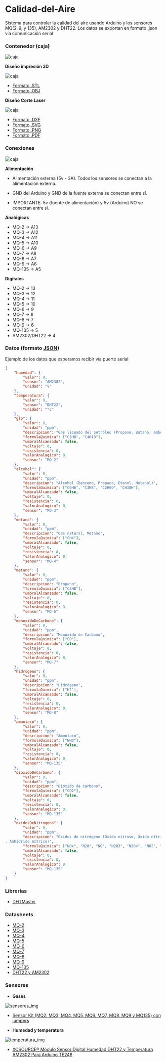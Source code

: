 # Calidad-del-Aire
Sistema para controlar la calidad del aire usando Arduino y los sensores MQ(2-9, y 135), AM2302 y DHT22. Los datos se exportan en formato .json vía comunicación serial

### Contenedor (caja)

![caja](caja/caja_corte_laser_trasera.jpg)

**Diseño impresión 3D**

![caja](caja/caja_3d_frontal.png)

- [Formato .STL](caja/caja_design.png)
- [Formato .OBJ](caja/caja_design.png)

**Diseño Corte Laser**

![caja](caja/caja_concepto.jpg)

- [Formato .DXF](caja/caja_design.dxf)
- [Formato .SVG](caja/caja_design.svg)
- [Formato .PNG](caja/caja_design.png)
- [Formato .PDF](caja/caja_design.pdf)


### Conexiones

![caja](caja/caja_conexiones.jpg)

**Alimentación**

- Alimentación externa (5v - 3A). Todos los sensores se conectan a la alimentación externa.

- GND del Arduino y GND de la fuente externa se conectan entre sí.

- IMPORTANTE: 5v (fuente de alimentación) y 5v (Arduino) NO se conectan entre sí.

**Analógicas**

- MQ-2 -> A13
- MQ-3 -> A12
- MQ-4 -> A11
- MQ-5 -> A10
- MQ-6 -> A9
- MQ-7 -> A8
- MQ-8 -> A7
- MQ-9 -> A6
- MQ-135 -> A5

**Digitales**

- MQ-2 -> 13
- MQ-3 -> 12
- MQ-4 -> 11
- MQ-5 -> 10
- MQ-6 -> 9
- MQ-7 -> 8
- MQ-8 -> 7
- MQ-9 -> 6
- MQ-135 -> 5
- AM2302/DHT22 -> 4


### Datos (formato [JSON](https://www.wikiwand.com/es/JSON))

Ejemplo de los datos que esperamos recibir vía puerto serial

```json
{
	"humedad": {
		"valor": 0,
		"sensor": "AM2302",
		"unidad": "%"
	},
	"temperatura": {
		"valor": 0,
		"sensor": "DHT22",
		"unidad": "°C"
	},
	"glp": {
		"valor": 0,
		"unidad": "ppm",
		"descripcion": "Gas licuado del petróleo (Propano, Butano, ambos)",
		"formulaQuimica": ["C3H8", "C4H10"],
		"umbralAlcanzado": false,
		"voltaje": 0,
		"resistencia": 0,
		"valorAnalogico": 0,
		"sensor": "MQ-2"
	},
	"alcohol": {
		"valor": 0,
		"unidad": "ppm",
		"descripcion": "Alcohol (Benceno, Propano, Etanol, Metanol)",
		"formulaQuimica": ["C6H6", "C3H8", "C2H6O", "CH3OH"],
		"umbralAlcanzado": false,
		"voltaje": 0,
		"resistencia": 0,
		"valorAnalogico": 0,
		"sensor": "MQ-3"
	},
	"metano": {
		"valor": 0,
		"unidad": "ppm",
		"descripcion": "Gas natural, Metano",
		"formulaQuimica": ["CH4"],
		"umbralAlcanzado": false,
		"voltaje": 0,
		"resistencia": 0,
		"valorAnalogico": 0,
		"sensor": "MQ-4"
	},
	"metano": {
		"valor": 0,
		"unidad": "ppm",
		"descripcion": "Propano",
		"formulaQuimica": ["C3H8"],
		"umbralAlcanzado": false,
		"voltaje": 0,
		"resistencia": 0,
		"valorAnalogico": 0,
		"sensor": "MQ-6"
	},
	"monoxidoDeCarbono": {
		"valor": 0,
		"unidad": "ppm",
		"descripcion": "Monóxido de Carbono",
		"formulaQuimica": ["CO"],
		"umbralAlcanzado": false,
		"voltaje": 0,
		"resistencia": 0,
		"valorAnalogico": 0,
		"sensor": "MQ-7"
	},
	"hidrogeno": {
		"valor": 0,
		"unidad": "ppm",
		"descripcion": "Hidrógeno",
		"formulaQuimica": ["H2"],
		"umbralAlcanzado": false,
		"voltaje": 0,
		"resistencia": 0,
		"valorAnalogico": 0,
		"sensor": "MQ-8"
	},
	"amoniaco": {
		"valor": 0,
		"unidad": "ppm",
		"descripcion": "Amoníaco",
		"formulaQuimica": ["NH3"],
		"umbralAlcanzado": false,
		"voltaje": 0,
		"resistencia": 0,
		"valorAnalogico": 0,
		"sensor": "MQ-135"
	},
	"dioxidoDeCarbono": {
		"valor": 0,
		"unidad": "ppm",
		"descripcion": "Dióxido de carbono",
		"formulaQuimica": ["CO2"],
		"umbralAlcanzado": false,
		"voltaje": 0,
		"resistencia": 0,
		"valorAnalogico": 0,
		"sensor": "MQ-135"
	},
	"oxidosDeNitrogeno": {
		"valor": 0,
		"unidad": "ppm",
		"descripcion": "Óxidos de nitrógeno (Óxido nitroso, Óxido nítrico, Anhídrido nitroso, Tetraóxido de nitrógeno, Peróxido nítrico
, Anhídrido nítrico)",
		"formulaQuimica": ["NOx", "N2O", "NO", "N2O3", "N2O4", "NO2", "N2O5"],
		"umbralAlcanzado": false,
		"voltaje": 0,
		"resistencia": 0,
		"valorAnalogico": 0,
		"sensor": "MQ-135"
	}
}
```

### Librerías

- [DHTMaster](https://github.com/markruys/arduino-DHT)


### Datasheets

- [MQ-2](datasheets/MQ-2_datasheet.pdf)
- [MQ-3](datasheets/MQ-3_datasheet.pdf)
- [MQ-4](datasheets/MQ-4_datasheet.pdf)
- [MQ-5](datasheets/MQ-5_datasheet.pdf)
- [MQ-6](datasheets/MQ-6_datasheet.pdf)
- [MQ-7](datasheets/MQ-7_datasheet.pdf)
- [MQ-8](datasheets/MQ-8_datasheet.pdf)
- [MQ-9](datasheets/MQ-9_datasheet.pdf)
- [MQ-135](datasheets/MQ-135_datasheet.pdf)
- [DHT22 y AM2302](datasheets/DHT22_datasheet.pdf)

### Sensores

- **Gases**

![sensores_img](datasheets/sensores_amazon.jpg)

- [Sensor Kit (MQ2, MQ3, MQ4, MQ5, MQ6, MQ7, MQ8, MQ9 y MQ135) con jumpers](https://www.amazon.es/gp/product/B019GK4RNK)

- **Humedad y temperatura**

![temperatura_img](datasheets/temperatura_amazon.jpg)

- [XCSOURCE® Módulo Sensor Digital Humedad DHT22 y Temperatura AM2302 Para Arduino TE248](https://www.amazon.es/gp/product/B011U8GA40/)
